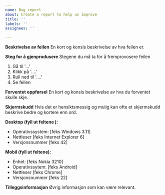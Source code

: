 ```yaml
---
name: Bug report
about: Create a report to help us improve
title: ''
labels: ''
assignees: ''

---
```


**Beskrivelse av feilen**
En kort og konsis beskrivelse av hva feilen er. 

**Steg for å gjenprodusere**
Stegene du må ta for å fremprovosere feilen
1. Gå til '...'
2. Klikk på '....'
3. Rull ned til '....'
4. Se feilen

**Forventet oppførsel**
En kort og konsis beskrivelse av hva du forventet skulle skje. 

**Skjermskudd**
Hvis det er hensiktsmessig og mulig kan ofte et skjermskudd beskrive bedre og kortere enn ord. 

**Desktop (fyll ut feltene ):**
 - Operativssystem: [feks Windows 3.11]
 - Nettleser [feks Internet Explorer 6]
 - Versjonsnummer [feks 42]

**Mobil (fyll ut feltene):**
 - Enhet: [feks Nokia 3210]
 - Operativssytem: [feks Android]
 - Nettleser [feks Chrome]
 - Versjonsnummer [feks 22]

**Tilleggsinformasjon**
Øvrig informasjon som kan være relevant.
